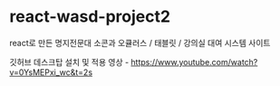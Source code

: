 # react-wasd-project2
react로 만든 명지전문대 소콘과 오큘러스 / 태블릿 / 강의실 대여 시스템 사이트

깃허브 데스크탑 설치 및 적용 영상 - https://www.youtube.com/watch?v=0YsMEPxi_wc&t=2s
